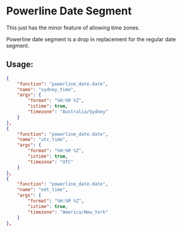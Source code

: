 Powerline Date Segment
=======================
This just has the minor feature of allowing time zones.

Powerline date segment is a drop in replacement for the regular date segment.

Usage:
---------------------------


```json
{
    "function": "powerline_date.date",
    "name": "sydney_time",
    "args": {
        "format": "%H:%M %Z",
        "istime": true,
        "timezone": "Australia/Sydney"
    }
},
{
    "function": "powerline_date.date",
    "name": "utc_time",
    "args": {
        "format": "%H:%M %Z",
        "istime": true,
        "timezone": "UTC"
    }
},
{
    "function": "powerline_date.date",
    "name": "edt_time",
    "args": {
        "format": "%H:%M %Z",
        "istime": true,
        "timezone": "America/New_York"
    }
},
```
